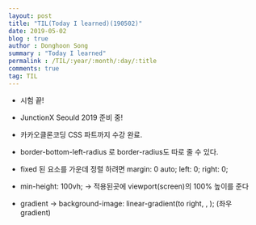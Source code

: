 ```yaml
---
layout: post
title: "TIL(Today I learned)(190502)"
date: 2019-05-02
blog : true
author : Donghoon Song
summary : "Today I learned"
permalink : /TIL/:year/:month/:day/:title
comments: true
tag: TIL
---
```


- 시험 끝!
- JunctionX Seould 2019 준비 중!
- 카카오클론코딩 CSS 파트까지 수강 완료.
- border-bottom-left-radius 로 border-radius도 따로 줄 수 있다.
- fixed 된 요소를 가운데 정렬 하려면 margin: 0 auto; left: 0; right: 0;

- min-height: 100vh; → 적용된곳에 viewport(screen)의 100% 높이를 준다

- gradient → background-image: linear-gradient(to right,  , ); (좌우 gradient)
